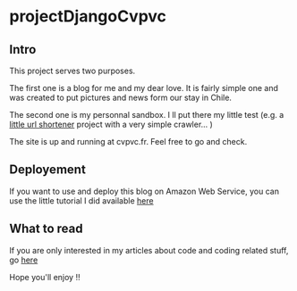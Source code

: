 # projectDjangoCvpvc

## Intro

This project serves two purposes.

The first one is a blog for me and my dear love.
It is fairly simple one and was created to put pictures and news form our stay in Chile.

The second one is my personnal sandbox.
I ll put there my little test (e.g. a [little url shortener](http://cvpvc.fr/m/ "URL Shortener") project with a very simple crawler... )

The site is up and running at cvpvc.fr. Feel free to go and check.

## Deployement

If you want to use and deploy this blog on Amazon Web Service, you can use the little tutorial I did available [here](https://github.com/pvchaumier/AWS_installation_guide/blob/master/install_AWS.pdf "AWS tutorial")

## What to read

If you are only interested in my articles about code and coding related stuff, go [here](http://cvpvc.fr/pvc "Blog PVC")

Hope you'll enjoy !!


